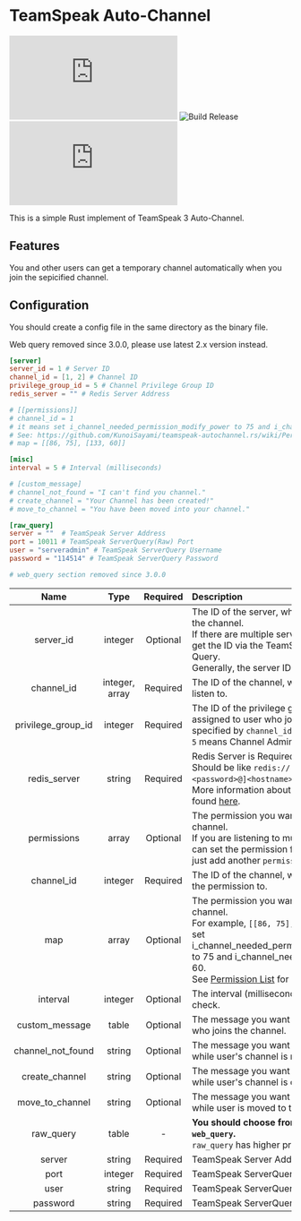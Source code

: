 # TeamSpeak Auto-Channel 
![GitHub](https://img.shields.io/github/license/KunoiSayami/teamspeak-autochannel.rs?style=for-the-badge) ![Build Release](https://img.shields.io/github/workflow/status/KunoiSayami/teamspeak-autochannel.rs/Build%20Releases?style=for-the-badge) ![GitHub release (latest SemVer)](https://img.shields.io/github/v/release/KunoiSayami/teamspeak-autochannel.rs?style=for-the-badge)

This is a simple Rust implement of TeamSpeak 3 Auto-Channel.

## Features

You and other users can get a temporary channel automatically when you join the sepicified channel.

## Configuration

You should create a config file in the same directory as the binary file.

Web query removed since 3.0.0, please use latest 2.x version instead.


```toml
[server]
server_id = 1 # Server ID
channel_id = [1, 2] # Channel ID
privilege_group_id = 5 # Channel Privilege Group ID
redis_server = "" # Redis Server Address

# [[permissions]]
# channel_id = 1
# it means set i_channel_needed_permission_modify_power to 75 and i_channel_needed_delete_power to 60
# See: https://github.com/KunoiSayami/teamspeak-autochannel.rs/wiki/Permission-List for more key information
# map = [[86, 75], [133, 60]]

[misc]
interval = 5 # Interval (milliseconds)

# [custom_message]
# channel_not_found = "I can't find you channel."
# create_channel = "Your Channel has been created!"
# move_to_channel = "You have been moved into your channel."

[raw_query]
server = ""  # TeamSpeak Server Address
port = 10011 # TeamSpeak ServerQuery(Raw) Port
user = "serveradmin" # TeamSpeak ServerQuery Username
password = "114514" # TeamSpeak ServerQuery Password

# web_query section removed since 3.0.0
```

| Name | Type | Required |Description | 
| :---: | :---: | :---: | :--- |
| server_id  | integer | Optional |The ID of the server, which you want to get the channel. <br>If there are multiple servers running, you can get the ID via the TeamSpeak 3 Server Query. <br>Generally, the server ID is `1`. | 
| channel_id | integer, array | Required | The ID of the channel, which you want to listen to. | 
| privilege_group_id | integer | Required |The ID of the privilege group, which will be assigned to user who joins the channel specified by `channel_id`. <br>`5` means Channel Admin Generally. | 
| redis_server | string | Required |Redis Server is Required. Redis Server Should be like `redis://[<username>][:<password>@]<hostname>[:port][/<db>]`. <br>More information about Redis URL can be found [here](https://docs.rs/redis/latest/redis/#connection-parameters). |
| permissions | array | Optional |The permission you want to set to the channel.<br>If you are listening to multiple channels, you can set the permission for each channel by just add another `permissions` section. |
| channel_id | integer | Required |The ID of the channel, which you want to add the permission to. |
| map | array | Optional |The permission you want to set to the channel. <br>For example, `[[86, 75], [133, 60]]` means set i_channel_needed_permission_modify_power to 75 and i_channel_needed_delete_power to 60. <br>See [Permission List](https://github.com/KunoiSayami/teamspeak-autochannel.rs/wiki/Permission-List) for more information. |
| interval | integer | Optional |The interval (milliseconds) between each check. |
| custom_message | table | Optional |The message you want to send to the user who joins the channel. |
| channel_not_found | string | Optional |The message you want to send to the user while user's channel is not found. |
| create_channel | string | Optional |The message you want to send to the user while user's channel is created. |
| move_to_channel | string | Optional |The message you want to send to the user while user is moved to the their channel. |
| raw_query | table | - | **You should choose from `raw_query` and `web_query`.**<br>`raw_query` has higher priority than `web_query`. |
| server | string | Required | TeamSpeak Server Address |
| port | integer | Required | TeamSpeak ServerQuery(Raw) Port |
| user | string | Required | TeamSpeak ServerQuery Username |
| password | string | Required | TeamSpeak ServerQuery Password |

